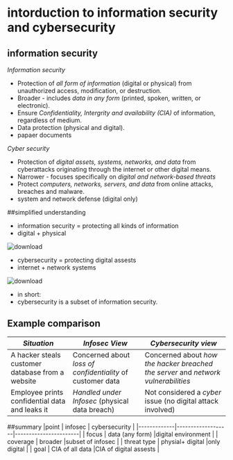 # intorduction to information security and cybersecurity
## information security
*Information security*                                                                                                                                                                    
- Protection of *all form of information* (digital or physical) from unauthorized access, modification, or destruction.
- Broader - includes *data in any form* (printed, spoken, written, or electronic).
- Ensure *Confidentiality, Intergrity and availability (CIA)* of information, regardless of medium.
- Data protection (physical and digital).
- papaer documents
  
 *Cyber security*

- Protection of *digital assets, systems, networks, and data* from cyberattacks originating through the internet or  other digital means.
- Narrower - focuses specifically on *digital and network-based threats*
- Protect *computers, networks, servers, and data* from online attacks, breaches and malware.
- system and network defense (digital only)

##simplified understanding
- information security = protecting all kinds of information
- digital + physical


![download](https://github.com/user-attachments/assets/0ab440e0-3d50-4b5c-8975-5c2c294484c2)



- cybersecurity = protecting digital assests
- internet + network systems

![download](https://github.com/user-attachments/assets/72e97869-806a-4368-bf0d-100d38ba6c8e)




- in short:
- cybersecurity is a subset of information security.

## Example comparison
| *Situation*                                        | *Infosec View*                                                | *Cybersecurity view*
| ---------------------------------------------        | ------------------------------------------------------------    | --------------------------------------------------- 
| A hacker steals customer database from a website     | Concerned about *loss of confidentiality* of customer data    | Concerned about *how the hacker breached the server* and *network vulnerabilities*
| Employee prints confidential data and leaks it       | *Handled under Infosec* (physical data breach)                | Not considered a *cyber* issue (no digital attack involved)


##summary
|point        | infosec           | cybersecurity         |
|-------------|-------------------|-----------------------|
| focus       | data (any form)   |digital environment    |
| coverage    | broader           |subset of infosec      |
| threat type | physial+ digital  |only digital           |
| goal        | CIA of all data   |CIA of digital assests |    
  



